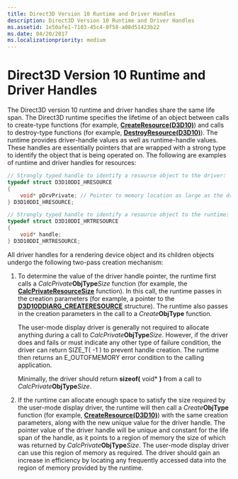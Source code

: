 ```yaml
---
title: Direct3D Version 10 Runtime and Driver Handles
description: Direct3D Version 10 Runtime and Driver Handles
ms.assetid: 1e50afe1-7103-45c4-8f58-a08d51423b22
ms.date: 04/20/2017
ms.localizationpriority: medium
---
```


# Direct3D Version 10 Runtime and Driver Handles


The Direct3D version 10 runtime and driver handles share the same life span. The Direct3D runtime specifies the lifetime of an object between calls to create-type functions (for example, [**CreateResource(D3D10)**](https://docs.microsoft.com/windows-hardware/drivers/ddi/content/d3d10umddi/nc-d3d10umddi-pfnd3d10ddi_createresource)) and calls to destroy-type functions (for example, [**DestroyResource(D3D10)**](https://docs.microsoft.com/windows-hardware/drivers/ddi/content/d3d10umddi/nc-d3d10umddi-pfnd3d10ddi_destroyresource)). The runtime provides driver-handle values as well as runtime-handle values. These handles are essentially pointers that are wrapped with a strong type to identify the object that is being operated on. The following are examples of runtime and driver handles for resources:

```cpp
// Strongly typed handle to identify a resource object to the driver: 
typedef struct D3D10DDI_HRESOURCE
{
    void* pDrvPrivate; // Pointer to memory location as large as the driver requested.
} D3D10DDI_HRESOURCE;

// Strongly typed handle to identify a resource object to the runtime:
typedef struct D3D10DDI_HRTRESOURCE
{
    void* handle;
} D3D10DDI_HRTRESOURCE;
```

All driver handles for a rendering device object and its children objects undergo the following two-pass creation mechanism:

1.  To determine the value of the driver handle pointer, the runtime first calls a _CalcPrivate_**ObjType**_Size_ function (for example, the [**CalcPrivateResourceSize**](https://docs.microsoft.com/windows-hardware/drivers/ddi/content/d3d10umddi/nc-d3d10umddi-pfnd3d10ddi_calcprivateresourcesize) function). In this call, the runtime passes in the creation parameters (for example, a pointer to the [**D3D10DDIARG\_CREATERESOURCE**](https://docs.microsoft.com/windows-hardware/drivers/ddi/content/d3d10umddi/ns-d3d10umddi-d3d10ddiarg_createresource) structure). The runtime also passes in the creation parameters in the call to a _Create_**ObjType** function.

    The user-mode display driver is generally not required to allocate anything during a call to _CalcPrivate_**ObjType**_Size_. However, if the driver does and fails or must indicate any other type of failure condition, the driver can return SIZE\_T( -1 ) to prevent handle creation. The runtime then returns an E\_OUTOFMEMORY error condition to the calling application.

    Minimally, the driver should return **sizeof(** void\* **)** from a call to _CalcPrivate_**ObjType**_Size_.

2.  If the runtime can allocate enough space to satisfy the size required by the user-mode display driver, the runtime will then call a _Create_**ObjType** function (for example, [**CreateResource(D3D10)**](https://docs.microsoft.com/windows-hardware/drivers/ddi/content/d3d10umddi/nc-d3d10umddi-pfnd3d10ddi_createresource)) with the same creation parameters, along with the new unique value for the driver handle. The pointer value of the driver handle will be unique and constant for the life span of the handle, as it points to a region of memory the size of which was returned by _CalcPrivate_**ObjType**_Size_. The user-mode display driver can use this region of memory as required. The driver should gain an increase in efficiency by locating any frequently accessed data into the region of memory provided by the runtime.

 

 





